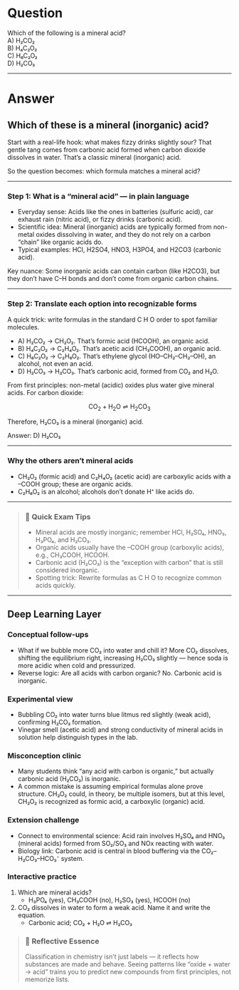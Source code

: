 # Question
Which of the following is a mineral acid?  
   A) H₂CO₂  
   B) H₄C₂O₂  
   C) H₆C₂O₂  
   D) H₂CO₃

---
# Answer


## Which of these is a mineral (inorganic) acid?

Start with a real-life hook: what makes fizzy drinks slightly sour? That gentle tang comes from carbonic acid formed when carbon dioxide dissolves in water. That’s a classic mineral (inorganic) acid.

So the question becomes: which formula matches a mineral acid?

---

### Step 1: What is a “mineral acid” — in plain language
- Everyday sense: Acids like the ones in batteries (sulfuric acid), car exhaust rain (nitric acid), or fizzy drinks (carbonic acid).
- Scientific idea: Mineral (inorganic) acids are typically formed from non-metal oxides dissolving in water, and they do not rely on a carbon “chain” like organic acids do.
- Typical examples: HCl, H2SO4, HNO3, H3PO4, and H2CO3 (carbonic acid).

Key nuance: Some inorganic acids can contain carbon (like H2CO3), but they don’t have C–H bonds and don’t come from organic carbon chains.

---

### Step 2: Translate each option into recognizable forms
A quick trick: write formulas in the standard C H O order to spot familiar molecules.

- A) H₂CO₂ → CH₂O₂. That’s formic acid (HCOOH), an organic acid.
- B) H₄C₂O₂ → C₂H₄O₂. That’s acetic acid (CH₃COOH), an organic acid.
- C) H₆C₂O₂ → C₂H₆O₂. That’s ethylene glycol (HO–CH₂–CH₂–OH), an alcohol, not even an acid.
- D) H₂CO₃ → H₂CO₃. That’s carbonic acid, formed from CO₂ and H₂O.

From first principles: non-metal (acidic) oxides plus water give mineral acids. For carbon dioxide:
```math
\mathrm{CO_2 + H_2O \rightleftharpoons H_2CO_3}
```
Therefore, H₂CO₃ is a mineral (inorganic) acid.

Answer: D) H₂CO₃

---

### Why the others aren’t mineral acids
- CH₂O₂ (formic acid) and C₂H₄O₂ (acetic acid) are carboxylic acids with a –COOH group; these are organic acids.
- C₂H₆O₂ is an alcohol; alcohols don’t donate H⁺ like acids do.

---

> ### 🧠 Quick Exam Tips
> - Mineral acids are mostly inorganic; remember HCl, H₂SO₄, HNO₃, H₃PO₄, and H₂CO₃.
> - Organic acids usually have the –COOH group (carboxylic acids), e.g., CH₃COOH, HCOOH.
> - Carbonic acid (H₂CO₃) is the “exception with carbon” that is still considered inorganic.
> - Spotting trick: Rewrite formulas as C H O to recognize common acids quickly.

---

## Deep Learning Layer

### Conceptual follow-ups
- What if we bubble more CO₂ into water and chill it? More CO₂ dissolves, shifting the equilibrium right, increasing H₂CO₃ slightly — hence soda is more acidic when cold and pressurized.
- Reverse logic: Are all acids with carbon organic? No. Carbonic acid is inorganic.

### Experimental view
- Bubbling CO₂ into water turns blue litmus red slightly (weak acid), confirming H₂CO₃ formation.
- Vinegar smell (acetic acid) and strong conductivity of mineral acids in solution help distinguish types in the lab.

### Misconception clinic
- Many students think “any acid with carbon is organic,” but actually carbonic acid (H₂CO₃) is inorganic.
- A common mistake is assuming empirical formulas alone prove structure. CH₂O₂ could, in theory, be multiple isomers, but at this level, CH₂O₂ is recognized as formic acid, a carboxylic (organic) acid.

### Extension challenge
- Connect to environmental science: Acid rain involves H₂SO₄ and HNO₃ (mineral acids) formed from SO₂/SO₃ and NOx reacting with water.
- Biology link: Carbonic acid is central in blood buffering via the CO₂–H₂CO₃–HCO₃⁻ system.

### Interactive practice
1) Which are mineral acids?
   - H₃PO₄ (yes), CH₃COOH (no), H₂SO₃ (yes), HCOOH (no)
2) CO₂ dissolves in water to form a weak acid. Name it and write the equation.  
   - Carbonic acid; CO₂ + H₂O ⇌ H₂CO₃

> ### 🌱 Reflective Essence
> Classification in chemistry isn’t just labels — it reflects how substances are made and behave. Seeing patterns like “oxide + water → acid” trains you to predict new compounds from first principles, not memorize lists.